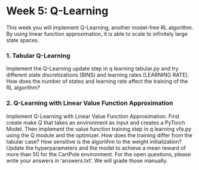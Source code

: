 # Week 5: Q-Learning

This week you will implement Q-Learning, another model-free RL algorithm. By using linear function approximation, it is able to scale to infinitely large state spaces.

### 1. Tabular Q-Learning
Implement the Q-Learning update step in q learning tabular.py and try different state discretizations (BINS) and learning rates (LEARNING RATE). How does the number of states and learning rate affect the training of the RL algorithm?

### 2. Q-Learning with Linear Value Function Approximation
Implement Q-Learning with Linear Value Function Approximation. First create make Q that takes an environment as input and creates a PyTorch Model. 
Then implement the value function training step in q learning vfa.py using the Q module and the optimizer. How does the training differ from the tabular case? How sensitive is the algorithm to the weight initialization?
Update the hyperparameters and the model to achieve a mean reward of more than 50 for the CartPole environment.
For the open questions, please write your answers in ‘answers.txt‘. We will grade those manually.

